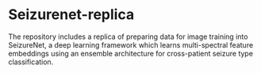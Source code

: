# Seizurenet-replica

The repository includes a replica of preparing data for image training into SeizureNet, a deep learning framework which learns multi-spectral feature embeddings using an ensemble architecture for cross-patient seizure type classification.
